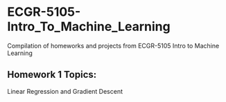 # ECGR-5105-Intro_To_Machine_Learning
Compilation of homeworks and projects from ECGR-5105 Intro to Machine Learning

## Homework 1 Topics:
Linear Regression and Gradient Descent
